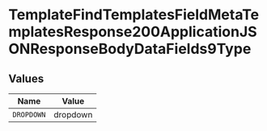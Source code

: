 # TemplateFindTemplatesFieldMetaTemplatesResponse200ApplicationJSONResponseBodyDataFields9Type


## Values

| Name       | Value      |
| ---------- | ---------- |
| `DROPDOWN` | dropdown   |